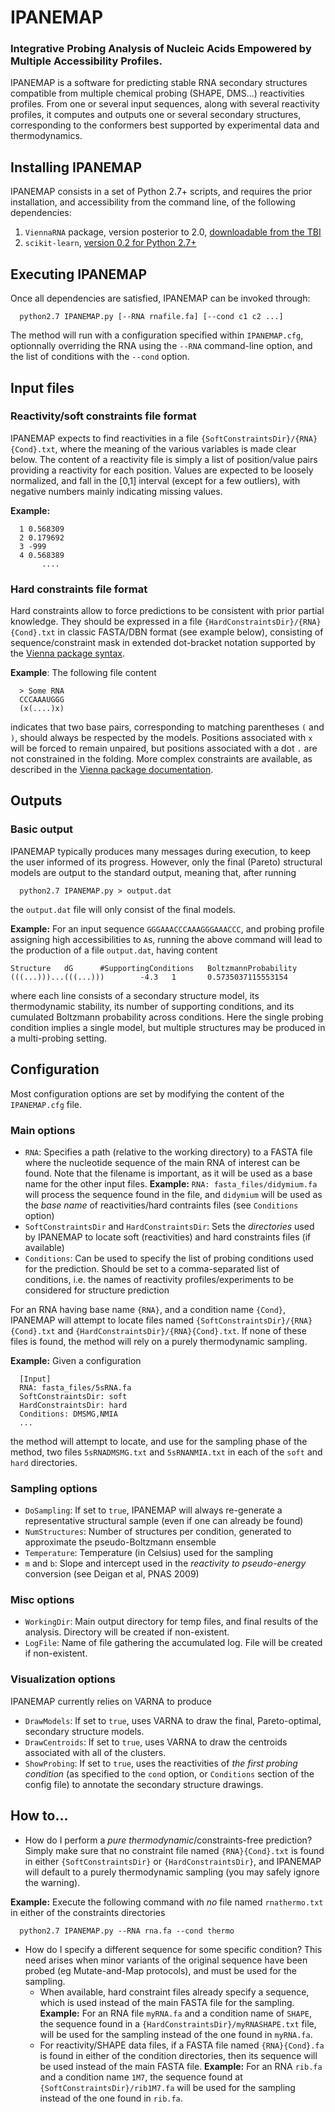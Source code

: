# IPANEMAP
### Integrative Probing Analysis of Nucleic Acids Empowered by Multiple Accessibility Profiles.

IPANEMAP is a software for predicting stable RNA secondary structures compatible from multiple chemical probing (SHAPE, DMS...)  reactivities profiles. From one or several input sequences, along with several reactivity profiles, it computes and outputs one or several secondary structures, corresponding to the conformers best supported by experimental data and thermodynamics.

## Installing IPANEMAP

IPANEMAP consists in a set of Python 2.7+ scripts, and requires the prior installation, and accessibility from the command line, of the following dependencies:
1. `ViennaRNA` package, version posterior to 2.0, [downloadable from the TBI](https://www.tbi.univie.ac.at/RNA/#download "Download the Vienna package")
2. `scikit-learn`, [version 0.2 for Python 2.7+](https://scikit-learn.org/stable/install.html "Download scikit-learn")

## Executing IPANEMAP

Once all dependencies are satisfied, IPANEMAP can be invoked through: 

      python2.7 IPANEMAP.py [--RNA rnafile.fa] [--cond c1 c2 ...]

The method will run with a configuration specified within `IPANEMAP.cfg`, optionnally overriding the RNA using the `--RNA` command-line option, and the  list of conditions with the `--cond` option.

## Input files

### Reactivity/soft constraints file format
IPANEMAP expects to find reactivities in  a file `{SoftConstraintsDir}/{RNA}{Cond}.txt`, where the meaning of the various variables is made clear below. The content of a reactivity file is simply a list of position/value pairs providing a reactivity for each position. 
Values are expected to be loosely normalized, and fall in the [0,1] interval (except for a few outliers), with negative numbers mainly indicating missing values.


**Example:**

      1	0.568309
      2	0.179692
      3	-999
      4	0.568389
           ....


### Hard constraints file format
Hard constraints allow to force predictions to be consistent with prior partial knowledge. They should be expressed in a file `{HardConstraintsDir}/{RNA}{Cond}.txt` in classic FASTA/DBN format (see example below), consisting of sequence/constraint mask in extended dot-bracket notation supported by the [Vienna package syntax](https://www.tbi.univie.ac.at/RNA/RNAfold.1.html).

**Example**: The following file content

      > Some RNA
      CCCAAAUGGG
      (x(....)x)
     
indicates that two base pairs, corresponding to matching parentheses `(` and `)`, should always be respected by the models. 
Positions associated with `x` will be forced to remain unpaired, but positions associated with a dot `.` are not constrained in the folding.
More complex constraints are available, as described in the [Vienna package documentation](https://www.tbi.univie.ac.at/RNA/RNAfold.1.html).

## Outputs

### Basic output
IPANEMAP typically produces many messages during execution, to keep the user informed of its progress.
However, only the final (Pareto) structural models are output to the standard output, meaning that, after running

      python2.7 IPANEMAP.py > output.dat
      
the `output.dat` file will only consist of the final models.

**Example:** For an input sequence `GGGAAACCCAAAGGGAAACCC`, and probing profile assigning high accessibilities to `A`s, running the above command will lead to the production of a file `output.dat`, having content

    Structure   dG      #SupportingConditions   BoltzmannProbability
    (((...)))...(((...)))        -4.3   1       0.5735037115553154

where each line consists of a secondary structure model, its thermodynamic stability, its number of supporting conditions, and its cumulated Boltzmann probability across conditions. Here the single probing condition implies a single model, but multiple structures may be produced in a multi-probing setting.

## Configuration
Most configuration options are set by modifying the content of the `IPANEMAP.cfg` file.

### Main options
 - `RNA`: Specifies a path (relative to the working directory) to a FASTA file where the nucleotide sequence of the main RNA of interest can be found. Note that the filename is important, as it will be used as a base name for the other input files. **Example:** `RNA: fasta_files/didymium.fa` will process the sequence found in the file, and `didymium` will be used as the *base name* of reactivities/hard contraints files (see `Conditions` option)
 - `SoftConstraintsDir` and `HardConstraintsDir`: Sets the *directories* used by IPANEMAP to locate soft (reactivities) and hard constraints files (if available)
 - `Conditions`: Can be used to specify the list of probing conditions used for the prediction. Should be set to a comma-separated list of conditions, i.e. the names of reactivity profiles/experiments to be considered for structure prediction
 
For an RNA having base name `{RNA}`, and a condition name `{Cond}`, IPANEMAP will attempt to locate files named `{SoftConstraintsDir}/{RNA}{Cond}.txt` and `{HardConstraintsDir}/{RNA}{Cond}.txt`. If none of these files is found, the method will rely on a purely thermodynamic sampling.

**Example:** Given a configuration
 
      [Input] 
      RNA: fasta_files/5sRNA.fa
      SoftConstraintsDir: soft
      HardConstraintsDir: hard
      Conditions: DMSMG,NMIA
      ...
   
the method will attempt to locate, and use for the sampling phase of the method, two files `5sRNADMSMG.txt` and `5sRNANMIA.txt` in each of the `soft` and `hard` directories.

### Sampling options
 - `DoSampling`: If set to `true`, IPANEMAP will always re-generate a representative structural sample (even if one can already be found)
 - `NumStructures`: Number of structures per condition, generated to approximate the pseudo-Boltzmann ensemble
 - `Temperature`: Temperature (in Celsius) used for the sampling
 - `m` and `b`: Slope and intercept used in the *reactivity to pseudo-energy* conversion (see Deigan et al, PNAS 2009)

### Misc options
 - `WorkingDir`: Main output directory for temp files, and final results of the analysis. Directory  will be created if non-existent.
 - `LogFile`: Name of file gathering the accumulated log. File will be created if non-existent.

### Visualization options
IPANEMAP currently relies on VARNA to produce
 - `DrawModels`: If set to `true`, uses VARNA to draw the final, Pareto-optimal, secondary structure models.
 - `DrawCentroids`: If set to `true`, uses VARNA to draw the centroids associated with all of the clusters.
 - `ShowProbing`:  If set to `true`, uses the reactivities of *the first probing condition* (as specified to the `cond` option, or  `Conditions` section of the config file) to annotate the secondary structure drawings.

## How to...
 - How do I perform a *pure thermodynamic*/constraints-free prediction? 
 Simply make sure that no constraint file named `{RNA}{Cond}.txt` is found in either `{SoftConstraintsDir}` or `{HardConstraintsDir}`, and IPANEMAP will default to a purely thermodynamic sampling (you may safely ignore the warning).
 
**Example:** Execute the following command with *no* file named `rnathermo.txt` in either of the constraints directories

      python2.7 IPANEMAP.py --RNA rna.fa --cond thermo
 
 - How do I specify a different sequence for some specific condition? This need arises when minor variants of the original sequence have been probed (eg Mutate-and-Map protocols), and must be used for the sampling.
    - When available, hard constraint files already specify a sequence, which is used instead of the main FASTA file for the sampling.
 **Example:** For an RNA file `myRNA.fa` and a condition name of `SHAPE`, the sequence found in a `{HardConstraintsDir}/myRNASHAPE.txt` file, will be used for the sampling instead of the one found in `myRNA.fa`.
    - For reactivity/SHAPE data files, if a FASTA file named `{RNA}{Cond}.fa` is found in either of the condition directories, then its sequence will be used instead of the main FASTA file. **Example:** For an RNA  `rib.fa` and a condition name `1M7`, the sequence found at `{SoftConstraintsDir}/rib1M7.fa` will be used for the sampling instead of the one found in `rib.fa`.
 
